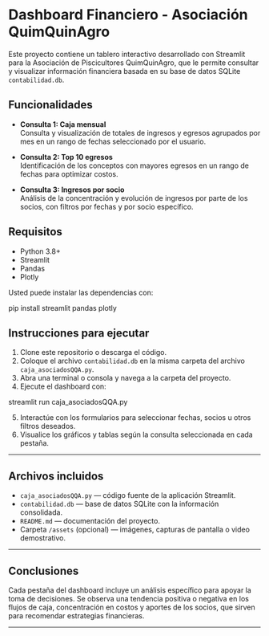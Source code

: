 # Dashboard Financiero - Asociación QuimQuinAgro

Este proyecto contiene un tablero interactivo desarrollado con Streamlit para la Asociación de Piscicultores QuimQuinAgro, que le permite consultar y visualizar información financiera basada en su base de datos SQLite `contabilidad.db`.

## Funcionalidades

- **Consulta 1: Caja mensual**  
  Consulta y visualización de totales de ingresos y egresos agrupados por mes en un rango de fechas seleccionado por el usuario.

- **Consulta 2: Top 10 egresos**  
  Identificación de los conceptos con mayores egresos en un rango de fechas para optimizar costos.

- **Consulta 3: Ingresos por socio**  
  Análisis de la concentración y evolución de ingresos por parte de los socios, con filtros por fechas y por socio específico.

## Requisitos

- Python 3.8+
- Streamlit
- Pandas
- Plotly

Usted puede instalar las dependencias con:

pip install streamlit pandas plotly

## Instrucciones para ejecutar

1. Clone este repositorio o descarga el código.  
2. Coloque el archivo `contabilidad.db` en la misma carpeta del archivo `caja_asociadosQQA.py`.  
3. Abra una terminal o consola y navega a la carpeta del proyecto.  
4. Ejecute el dashboard con:

streamlit run caja_asociadosQQA.py


5. Interactúe con los formularios para seleccionar fechas, socios u otros filtros deseados.  
6. Visualice los gráficos y tablas según la consulta seleccionada en cada pestaña.

---

## Archivos incluidos

- `caja_asociadosQQA.py` — código fuente de la aplicación Streamlit.  
- `contabilidad.db` — base de datos SQLite con la información consolidada.  
- `README.md` — documentación del proyecto.  
- Carpeta `/assets` (opcional) — imágenes, capturas de pantalla o video demostrativo.

---

## Conclusiones

Cada pestaña del dashboard incluye un análisis específico para apoyar la toma de decisiones. Se observa una tendencia positiva o negativa en los flujos de caja, concentración en costos y aportes de los socios, que sirven para recomendar estrategias financieras.

---



